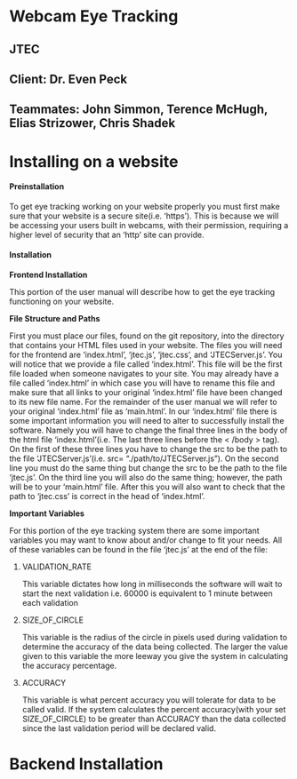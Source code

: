 # Webcam Eye Tracking
## JTEC

## Client: Dr. Even Peck
## Teammates: John Simmon, Terence McHugh, Elias Strizower, Chris Shadek


# Installing on a website
#### Preinstallation
To get eye tracking working on your website properly you must first make sure that your website is a secure site(i.e. ‘https’). This is because we will be accessing your users built in webcams, with their permission, requiring a higher level of security that an ‘http’ site can provide. 

#### Installation
**Frontend Installation**

This portion of the user manual will describe how to get the eye tracking functioning on your website. 

**File Structure and Paths**

First you must place our files, found on the git repository, into the directory that contains your HTML files used in your website. The files you will need for the frontend are ‘index.html’, ‘jtec.js’, ‘jtec.css’, and ‘JTECServer.js’. You will notice that we provide a file called ‘index.html’. This file will be the first file loaded when someone navigates to your site. You may already have a file called ‘index.html’ in which case you will have to rename this file and make sure that all links to your original ‘index.html’ file have been changed to its new file name. For the remainder of the user manual we will refer to your original ‘index.html’ file as ‘main.html’. 
In our ‘index.html’ file there is some important information you will need to alter to successfully install the software. Namely you will have to change the final three lines 
in the body of the html file ‘index.html’(i.e. The last three lines before the < /body > tag). On the first of these three lines you have to change the src to be the path to the file ‘JTECServer.js’(i.e. src= “./path/to/JTECServer.js”). On the second line you must do the same thing but change the src to be the path to the file ‘jtec.js’. On the third line you will also do the same thing; however, the path will be to your ‘main.html’ file. After this you will also want to check that the path to ‘jtec.css’ is correct in the head of ‘index.html’.
	
**Important Variables**

For this portion of the eye tracking system there are some important variables you may want to know about and/or change to fit your needs. All of these variables can be found in the file ‘jtec.js’ at the end of the file:

1. VALIDATION_RATE

    This variable dictates how long in milliseconds the software will wait to start the next validation i.e. 60000 is equivalent to 1 minute between each validation
    
2. SIZE_OF_CIRCLE

    This variable is the radius of the circle in pixels used during validation to determine the accuracy of the data being collected. The larger the value given to this variable the more leeway you give the system in calculating the accuracy percentage.
    
3. ACCURACY

    This variable is what percent accuracy you will tolerate for data to be called valid. If the system calculates the percent accuracy(with your set SIZE_OF_CIRCLE) to be greater than ACCURACY than the data collected since the last validation period will be declared valid.
        
# Backend Installation


